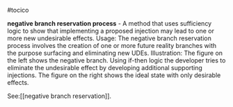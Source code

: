 #tocico

<b>negative branch reservation process</b> -  A method that uses sufficiency logic to show that implementing a proposed injection may lead to one or more new undesirable effects. 
Usage: The negative branch reservation process involves the creation of one or more future reality branches with the purpose surfacing and eliminating new UDEs.
Illustration: The figure on the left shows the negative branch.  Using if-then logic the developer tries to eliminate the undesirable effect by developing additional supporting injections.  The figure on the right shows the ideal state with only desirable effects.

 
 



See:[[negative branch reservation]].
